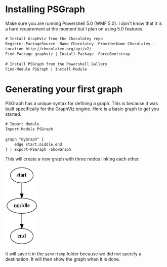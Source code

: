 # Installing PSGraph
Make sure you are running Powershell 5.0 (WMF 5.0). I don't know that it is a hard requirement at the moment but I plan on using 5.0 features.

    # Install GraphViz from the Chocolatey repo
    Register-PackageSource -Name Chocolatey -ProviderName Chocolatey -Location http://chocolatey.org/api/v2/
    Find-Package graphviz | Install-Package -ForceBootstrap

    # Install PSGraph from the Powershell Gallery
    Find-Module PSGraph | Install-Module 



# Generating your first graph

PSGraph has a unique syntax for defining a graph. This is because it was built specifically for the GraphViz engine. Here is a basic graph to get you started.

    # Import Module
    Import-Module PSGraph

    graph "myGraph" {
        edge start,middle,end        
    } | Export-PSGraph -ShowGraph

This will create a new graph with three nodes linking each other. 

[![Source](images/firstGraph.png)](images/firstGraph.png)

It will save it in the `$env:temp` folder because we did not specify a destination. It will then show the graph when it is done.

